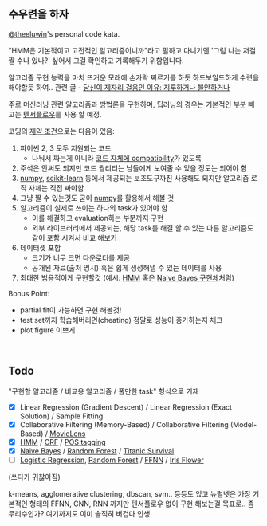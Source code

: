 ## 수우련을 하자

[@theeluwin](https://twitter.com/theeluwin)'s personal code kata.

"HMM은 기본적이고 고전적인 알고리즘이니까"라고 말하고 다니기엔 '그럼 나는 저걸 짤 수나 있나?' 싶어서 그걸 확인하고 기록해두기 위함입니다.

알고리즘 구현 능력을 마치 뜨거운 모래에 손가락 찌르기를 하듯 하드보일드하게 수련을 해야할듯 하여.. 관련 글 - [당신이 제자리 걸음인 이유: 지루하거나 불안하거나](http://egloos.zum.com/agile/v/5749946)

주로 머신러닝 관련 알고리즘과 방법론을 구현하며, 딥러닝의 경우는 기본적인 부분 빼고는 [텐서플로우](https://www.tensorflow.org/)를 사용 할 예정.

코딩의 [제약 조건](https://namu.wiki/w/%EC%A0%9C%EC%95%BD%28%ED%97%8C%ED%84%B0X%ED%97%8C%ED%84%B0%29)으로는 다음이 있음:

1. 파이썬 2, 3 모두 지원되는 코드
	* 나눠서 짜는게 아니라 [코드 자체에 compatibility](http://python-future.org/compatible_idioms.html)가 있도록
2. 주석은 안써도 되지만 코드 퀄리티는 남들에게 보여줄 수 있을 정도는 되어야 함
3. [numpy](http://www.numpy.org/), [scikit-learn](http://scikit-learn.org/stable/) 등에서 제공되는 보조도구까진 사용해도 되지만 알고리즘 로직 자체는 직접 짜야함
4. 그냥 짤 수 있는것도 굳이 [numpy](http://www.numpy.org/)를 활용해서 해볼 것
5. 알고리즘이 실제로 쓰이는 하나의 task가 있어야 함
	* 이를 해결하고 evaluation하는 부분까지 구현
	* 외부 라이브러리에서 제공되는, 해당 task를 해결 할 수 있는 다른 알고리즘도 같이 포함 시켜서 비교 해보기
6. 데이터셋 포함
	* 크기가 너무 크면 다운로더를 제공
	* 공개된 자료(출처 명시) 혹은 쉽게 생성해낼 수 있는 데이터를 사용
7. 최대한 범용적이게 구현할것 (예시: [HMM](https://github.com/theeluwin/kata/blob/master/machine_learning/hmm/hmm.py) 혹은 [Naive Bayes 구현체](https://github.com/theeluwin/kata/blob/master/machine_learning/naive_bayes/naive_bayes.py)처럼)

Bonus Point:
* partial fit이 가능하면 구현 해볼것!
* test set까지 학습해버리면(cheating) 정말로 성능이 증가하는지 체크
* plot figure 이쁘게

<br>

## Todo

"구현할 알고리즘 / 비교용 알고리즘 / 풀만한 task" 형식으로 기재

- [X] Linear Regression (Gradient Descent) / Linear Regression (Exact Solution) / Sample Fitting
- [x] Collaborative Filtering (Memory-Based) / Collaborative Filtering (Model-Based) / [MovieLens](http://grouplens.org/datasets/movielens/)
- [x] [HMM](https://en.wikipedia.org/wiki/Hidden_Markov_model) / [CRF](https://en.wikipedia.org/wiki/Conditional_random_field) / [POS tagging](https://en.wikipedia.org/wiki/Part-of-speech_tagging)
- [x] [Naive Bayes](https://en.wikipedia.org/wiki/Naive_Bayes_classifier) / [Random Forest](https://en.wikipedia.org/wiki/Random_forest) / [Titanic Survival](https://www.kaggle.com/c/titanic)
- [ ] [Logistic Regression](https://en.wikipedia.org/wiki/Logistic_regression), [Random Forest](https://en.wikipedia.org/wiki/Random_forest) / [FFNN](https://en.wikipedia.org/wiki/Feedforward_neural_network) / [Iris Flower](https://en.wikipedia.org/wiki/Iris_flower_data_set)

(쓰다가 귀찮아짐)

k-means, agglomerative clustering, dbscan, svm.. 등등도 있고 뉴럴넷은 가장 기본적인 형태의 FFNN, CNN, RNN 까지만 텐서플로우 없이 구현 해보는걸 목표로.. 좀 무리수인가? 여기까지도 이미 솔직히 버겁다 인생
